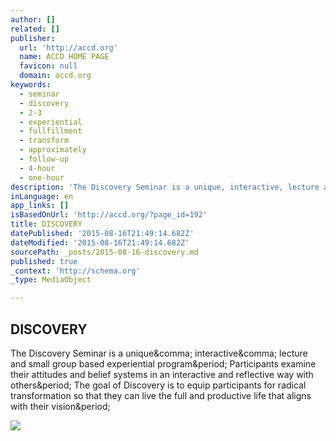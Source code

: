 ```yaml
---
author: []
related: []
publisher:
  url: 'http://accd.org'
  name: ACCD HOME PAGE
  favicon: null
  domain: accd.org
keywords:
  - seminar
  - discovery
  - 2-3
  - experiential
  - fullfillment
  - transform
  - approximately
  - follow-up
  - 4-hour
  - one-hour
description: 'The Discovery Seminar is a unique, interactive, lecture and small group based experiential program. Participants examine their attitudes and belief systems in an interactive and reflective way with others. The goal of Discovery is to equip participants for radical transformation so that they can live the full and productive life that aligns with their vision.'
inLanguage: en
app_links: []
isBasedOnUrl: 'http://accd.org/?page_id=192'
title: DISCOVERY
datePublished: '2015-08-16T21:49:14.682Z'
dateModified: '2015-08-16T21:49:14.682Z'
sourcePath: _posts/2015-08-16-discovery.md
published: true
_context: 'http://schema.org'
_type: MediaObject

---
```

<article style=""><h1>DISCOVERY</h1><p>The Discovery Seminar is a unique&amp;comma; interactive&amp;comma; lecture and small group based experiential program&amp;period; Participants examine their attitudes and belief systems in an interactive and reflective way with others&amp;period; The goal of Discovery is to equip participants for radical transformation so that they can live the full and productive life that aligns with their vision&amp;period;</p><img src="http://accd.org/wp-content/uploads/2012/01/DISCOVERY.jpg" /></article>